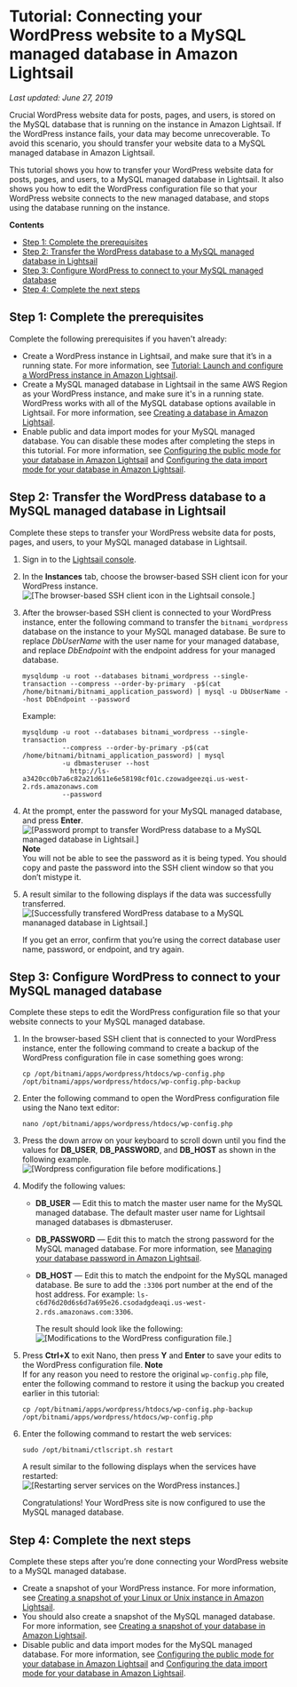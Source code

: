 # Tutorial: Connecting your WordPress website to a MySQL managed database in Amazon Lightsail<a name="amazon-lightsail-connect-wordpress-to-mysql-managed-database"></a>

 *Last updated: June 27, 2019* 

Crucial WordPress website data for posts, pages, and users, is stored on the MySQL database that is running on the instance in Amazon Lightsail\. If the WordPress instance fails, your data may become unrecoverable\. To avoid this scenario, you should transfer your website data to a MySQL managed database in Amazon Lightsail\.

This tutorial shows you how to transfer your WordPress website data for posts, pages, and users, to a MySQL managed database in Lightsail\. It also shows you how to edit the WordPress configuration file so that your WordPress website connects to the new managed database, and stops using the database running on the instance\.

**Contents**
+ [Step 1: Complete the prerequisites](#connect-wordpress-to-mysql-managed-database-prerequisites)
+ [Step 2: Transfer the WordPress database to a MySQL managed database in Lightsail](#transfer-wordpress-database-to-mysql-managed-database)
+ [Step 3: Configure WordPress to connect to your MySQL managed database](#configure-wordpress-to-connect-to-mysql-managed-database)
+ [Step 4: Complete the next steps](#connect-wordpress-to-mysql-managed-database-next-steps)

## Step 1: Complete the prerequisites<a name="connect-wordpress-to-mysql-managed-database-prerequisites"></a>

Complete the following prerequisites if you haven't already:
+ Create a WordPress instance in Lightsail, and make sure that it’s in a running state\. For more information, see [Tutorial: Launch and configure a WordPress instance in Amazon Lightsail](amazon-lightsail-tutorial-launching-and-configuring-wordpress.md)\.
+ Create a MySQL managed database in Lightsail in the same AWS Region as your WordPress instance, and make sure it's in a running state\. WordPress works with all of the MySQL database options available in Lightsail\. For more information, see [Creating a database in Amazon Lightsail](amazon-lightsail-creating-a-database.md)\.
+ Enable public and data import modes for your MySQL managed database\. You can disable these modes after completing the steps in this tutorial\. For more information, see [Configuring the public mode for your database in Amazon Lightsail](amazon-lightsail-configuring-database-public-mode.md) and [Configuring the data import mode for your database in Amazon Lightsail](amazon-lightsail-configuring-database-data-import-mode.md)\.

## Step 2: Transfer the WordPress database to a MySQL managed database in Lightsail<a name="transfer-wordpress-database-to-mysql-managed-database"></a>

Complete these steps to transfer your WordPress website data for posts, pages, and users, to your MySQL managed database in Lightsail\.

1. Sign in to the [Lightsail console](https://lightsail.aws.amazon.com/)\.

1. In the **Instances** tab, choose the browser\-based SSH client icon for your WordPress instance\.  
![\[The browser-based SSH client icon in the Lightsail console.\]](https://d9yljz1nd5001.cloudfront.net/en_us/aa4810f664dabff907209ee92babaa14/images/amazon-lightsail-wordpress-quick-connect.png)

1. After the browser\-based SSH client is connected to your WordPress instance, enter the following command to transfer the `bitnami_wordpress` database on the instance to your MySQL managed database\. Be sure to replace *DbUserName* with the user name for your managed database, and replace *DbEndpoint* with the endpoint address for your managed database\.

   ```
   mysqldump -u root --databases bitnami_wordpress --single-transaction --compress --order-by-primary  -p$(cat /home/bitnami/bitnami_application_password) | mysql -u DbUserName --host DbEndpoint --password
   ```

   Example:

   ```
   mysqldump -u root --databases bitnami_wordpress --single-transaction
             --compress --order-by-primary -p$(cat /home/bitnami/bitnami_application_password) | mysql
             -u dbmasteruser --host
               http://ls-a3420cc0b7a6c82a21d611e6e58198cf01c.czowadgeezqi.us-west-2.rds.amazonaws.com
             --password
   ```

1. At the prompt, enter the password for your MySQL managed database, and press **Enter**\.  
![\[Password prompt to transfer WordPress database to a MySQL managed database in Lightsail.\]](https://d9yljz1nd5001.cloudfront.net/en_us/aa4810f664dabff907209ee92babaa14/images/amazon-lightsail-transfer-wordpress-database-to-mysql-managed-database.png)
**Note**  
You will not be able to see the password as it is being typed\. You should copy and paste the password into the SSH client window so that you don’t mistype it\.

1. A result similar to the following displays if the data was successfully transferred\.  
![\[Successfully transfered WordPress database to a MySQL mananaged database in Lightsail.\]](https://d9yljz1nd5001.cloudfront.net/en_us/aa4810f664dabff907209ee92babaa14/images/amazon-lightsail-transfer-wordpress-database-to-mysql-managed-database-success.png)

   If you get an error, confirm that you’re using the correct database user name, password, or endpoint, and try again\.

## Step 3: Configure WordPress to connect to your MySQL managed database<a name="configure-wordpress-to-connect-to-mysql-managed-database"></a>

Complete these steps to edit the WordPress configuration file so that your website connects to your MySQL managed database\.

1. In the browser\-based SSH client that is connected to your WordPress instance, enter the following command to create a backup of the WordPress configuration file in case something goes wrong:

   ```
   cp /opt/bitnami/apps/wordpress/htdocs/wp-config.php /opt/bitnami/apps/wordpress/htdocs/wp-config.php-backup
   ```

1. Enter the following command to open the WordPress configuration file using the Nano text editor:

   ```
   nano /opt/bitnami/apps/wordpress/htdocs/wp-config.php
   ```

1. Press the down arrow on your keyboard to scroll down until you find the values for **DB\_USER**, **DB\_PASSWORD**, and **DB\_HOST** as shown in the following example\.  
![\[Wordpress configuration file before modifications.\]](https://d9yljz1nd5001.cloudfront.net/en_us/aa4810f664dabff907209ee92babaa14/images/amazon-lightsail-wordpress-wpconfig-file-original.png)

1. Modify the following values:
   + **DB\_USER** — Edit this to match the master user name for the MySQL managed database\. The default master user name for Lightsail managed databases is dbmasteruser\.
   + **DB\_PASSWORD** — Edit this to match the strong password for the MySQL managed database\. For more information, see [Managing your database password in Amazon Lightsail](amazon-lightsail-managing-database-password.md)\.
   + **DB\_HOST** — Edit this to match the endpoint for the MySQL managed database\. Be sure to add the `:3306` port number at the end of the host address\. For example: `ls-c6d76d20d6s6d7a695e26.csodadgdeaqi.us-west-2.rds.amazonaws.com:3306`\.

     The result should look like the following:  
![\[Modifications to the WordPress configuration file.\]](https://d9yljz1nd5001.cloudfront.net/en_us/aa4810f664dabff907209ee92babaa14/images/amazon-lightsail-wordpress-wpconfig-file-modifications.png)

1. Press **Ctrl\+X** to exit Nano, then press **Y** and **Enter** to save your edits to the WordPress configuration file\.
**Note**  
If for any reason you need to restore the original `wp-config.php` file, enter the following command to restore it using the backup you created earlier in this tutorial:  

   ```
   cp /opt/bitnami/apps/wordpress/htdocs/wp-config.php-backup /opt/bitnami/apps/wordpress/htdocs/wp-config.php
   ```

1. Enter the following command to restart the web services:

   ```
   sudo /opt/bitnami/ctlscript.sh restart
   ```

   A result similar to the following displays when the services have restarted:  
![\[Restarting server services on the WordPress instances.\]](https://d9yljz1nd5001.cloudfront.net/en_us/aa4810f664dabff907209ee92babaa14/images/amazon-lightsail-restart-wordpress-services.png)

   Congratulations\! Your WordPress site is now configured to use the MySQL managed database\.

## Step 4: Complete the next steps<a name="connect-wordpress-to-mysql-managed-database-next-steps"></a>

Complete these steps after you’re done connecting your WordPress website to a MySQL managed database\.
+ Create a snapshot of your WordPress instance\. For more information, see [Creating a snapshot of your Linux or Unix instance in Amazon Lightsail](lightsail-how-to-create-a-snapshot-of-your-instance.md)\.
+ You should also create a snapshot of the MySQL managed database\. For more information, see [Creating a snapshot of your database in Amazon Lightsail](amazon-lightsail-creating-a-database-snapshot.md)\.
+ Disable public and data import modes for the MySQL managed database\. For more information, see [Configuring the public mode for your database in Amazon Lightsail](amazon-lightsail-configuring-database-public-mode.md) and [Configuring the data import mode for your database in Amazon Lightsail](amazon-lightsail-configuring-database-data-import-mode.md)\.